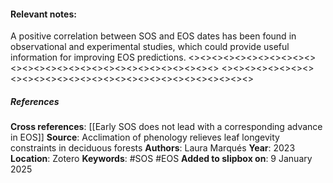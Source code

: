 #### **Relevant notes**:
A positive correlation between SOS and EOS dates has been found in observational and experimental studies, which could provide useful information for improving EOS predictions.
<><><><><><><><><><><><><><><><><><><><><><><><><><><><><>
<><><><><><><><><><><><><><><><><><><><><><><><><><><><><>
##### References
**Cross references**: 
[[Early SOS does not lead with a corresponding advance in EOS]]
**Source**: Acclimation of phenology relieves leaf longevity constraints in deciduous forests
**Authors**: Laura Marqués
**Year**: 2023
**Location**: Zotero
**Keywords**: #SOS #EOS
**Added to slipbox on**: 9 January 2025

